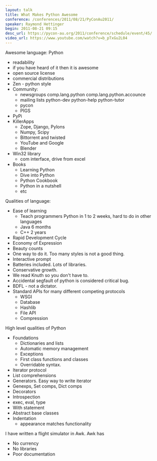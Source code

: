 ```yaml
---
layout: talk
title: What Makes Python Awesome
conference: /conferences/2011/08/21/PyConAu2011/
speaker: Raymond Hettinger
begin: 2011-08-21 09:15
desc_url: https://pycon-au.org/2011/conference/schedule/event/45/
video_url: https://www.youtube.com/watch?v=b_pTxGu2L04
---
```

Awesome language: Python

* readability
* if you have heard of it then it is awesome
* open source license
* commercial distributions
* Zen - python style
* Community:
  * newsgroups comp.lang.python comp.lang.python.accounce
  * mailing lists python-dev python-help python-tutor
  * pycon
  * PIGS
* PyPi
* KillerApps
  * Zope, Django, Pylons
  * Numpy, Scipy
  * Bittorrent and twisted
  * YouTube and Google
  * Blender
* Win32 library
  * com interface, drive from excel
* Books
  * Learning Python
  * Dive into Python
  * Python Cookbook
  * Python in a nutshell
  * etc

Qualities of language:

* Ease of learning
  * Teach programmers Python in 1 to 2 weeks, hard to do in other languages
  * Java 6 months
  * C++ 2 years
* Rapid Development Cycle
* Economy of Expression
* Beauty counts
* One way to do it. Too many styles is not a good thing.
* Interactive prompt
* Batteries included. Lots of libraries.
* Conservative growth.
* We read Knuth so you don't have to.
* Accidental segfault of python is considered critical bug.
* BDFL - not a dictator.
* Standard APIs for many different competing protocols
  * WSGI
  * Database
  * Hashlib
  * File API
  * Compression

High level qualities of Python

* Foundations
  * Dictionaries and lists
  * Automatic memory management
  * Exceptions
  * First class functions and classes
  * Overridable syntax.
* Iterator protocol
* List comprehensions
* Generators. Easy way to write iterator
* Genexps, Set comps, Dict comps
* Decorators
* Introspection
* exec, eval, type
* With statement
* Abstract base classes
* Indentation
  * appearance matches functionality

I have written a flight simulator in Awk. Awk has

* No currency
* No libraries
* Poor documentation
